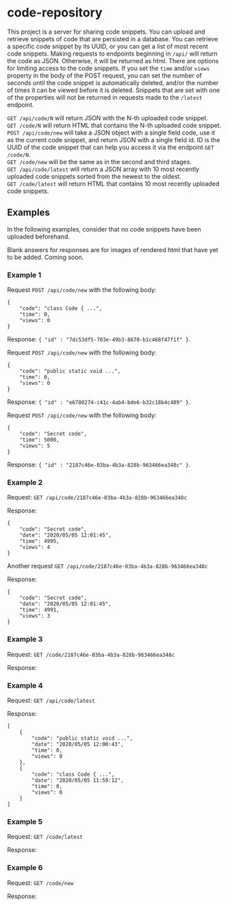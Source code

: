 # code-repository

This project is a server for sharing code snippets. You can upload and retrieve snippets of code that are persisted in a database. You can retrieve a specific code snippet by its UUID, or you can get a list of most recent code snippets. Making requests to endpoints beginning in `/api/` will return the code as JSON. Otherwise, it will be returned as html. There are options for limiting access to the code snippets. If you set the `time` and/or `views` property in the body of the POST request, you can set the number of seconds until the code snippet is automatically deleted, and/or the number of times it can be viewed before it is deleted. Snippets that are set with one of the properties will not be returned in requests made to the `/latest` endpoint. 


`GET /api/code/N` will return JSON with the N-th uploaded code snippet.   
`GET /code/N` will return HTML that contains the N-th uploaded code snippet.   
`POST /api/code/new` will take a JSON object with a single field code, use it as the current code snippet, and return JSON with a single field id. ID is the UUID of the code snippet that can help you access it via the endpoint `GET /code/N`.   
`GET /code/new` will be the same as in the second and third stages.   
`GET /api/code/latest` will return a JSON array with 10 most recently uploaded code snippets sorted from the newest to the oldest.   
`GET /code/latest` will return HTML that contains 10 most recently uploaded code snippets.  

## Examples
In the following examples, consider that no code snippets have been uploaded beforehand.

Blank answers for responses are for images of rendered html that have yet to be added. Coming soon. 

### Example 1

Request `POST /api/code/new` with the following body:
```
{
    "code": "class Code { ...",
    "time": 0,
    "views": 0
}
```
Response: `{ "id" : "7dc53df5-703e-49b3-8670-b1c468f47f1f" }`.

Request `POST /api/code/new` with the following body:
```
{
    "code": "public static void ...",
    "time": 0,
    "views": 0
}
```
Response: `{ "id" : "e6780274-c41c-4ab4-bde6-b32c18b4c489" }`.

Request `POST /api/code/new` with the following body:
```
{
    "code": "Secret code",
    "time": 5000,
    "views": 5
}
```
Response: `{ "id" : "2187c46e-03ba-4b3a-828b-963466ea348c" }`.

### Example 2

Request: `GET /api/code/2187c46e-03ba-4b3a-828b-963466ea348c`

Response:
```
{
    "code": "Secret code",
    "date": "2020/05/05 12:01:45",
    "time": 4995,
    "views": 4
}
```
Another request `GET /api/code/2187c46e-03ba-4b3a-828b-963466ea348c`

Response:
```
{
    "code": "Secret code",
    "date": "2020/05/05 12:01:45",
    "time": 4991,
    "views": 3
}
```
### Example 3

Request: `GET /code/2187c46e-03ba-4b3a-828b-963466ea348c`

Response:



### Example 4

Request: `GET /api/code/latest`

Response:
```
[
    {
        "code": "public static void ...",
        "date": "2020/05/05 12:00:43",
        "time": 0,
        "views": 0
    },
    {
        "code": "class Code { ...",
        "date": "2020/05/05 11:59:12",
        "time": 0,
        "views": 0
    }
]
```
### Example 5

Request: `GET /code/latest`

Response:



### Example 6

Request: `GET /code/new`

Response:



